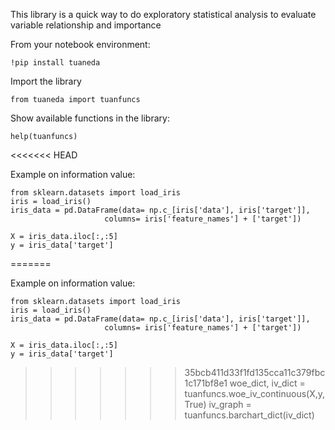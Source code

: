 This library is a quick way to do exploratory statistical analysis to evaluate variable relationship and importance

From your notebook environment:

    !pip install tuaneda
    
Import the library

    from tuaneda import tuanfuncs
    
Show available functions in the library:

    help(tuanfuncs)
<<<<<<< HEAD

Example on information value:

    from sklearn.datasets import load_iris
    iris = load_iris()
    iris_data = pd.DataFrame(data= np.c_[iris['data'], iris['target']],
                         columns= iris['feature_names'] + ['target'])

    X = iris_data.iloc[:,:5]
    y = iris_data['target']

=======

Example on information value:

    from sklearn.datasets import load_iris
    iris = load_iris()
    iris_data = pd.DataFrame(data= np.c_[iris['data'], iris['target']],
                         columns= iris['feature_names'] + ['target'])

    X = iris_data.iloc[:,:5]
    y = iris_data['target']

>>>>>>> 35bcb411d33f1fd135cca11c379fbc1c171bf8e1
    woe_dict, iv_dict = tuanfuncs.woe_iv_continuous(X,y,True)
    iv_graph = tuanfuncs.barchart_dict(iv_dict) 
    

    

